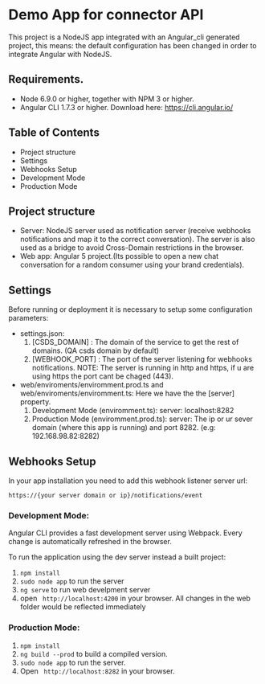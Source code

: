 # Demo App for connector API

This project is a NodeJS app integrated with an Angular_cli generated project, this means: the default configuration has been changed in order to integrate Angular with NodeJS.

## Requirements. 

- Node 6.9.0 or higher, together with NPM 3 or higher.
- Angular CLI 1.7.3 or higher. Download here: https://cli.angular.io/

## Table of Contents

* Project structure
* Settings
* Webhooks Setup
* Development Mode
* Production Mode

## Project structure

- Server: NodeJS server used as notification server (receive webhooks notifications and map it to the correct conversation).
The server is also used as a bridge to avoid Cross-Domain restrictions in the browser.
- Web app: Angular 5 project.(Its possible to open a new chat conversation for a random consumer using your brand credentials).

## Settings
Before running or deployment it is necessary to setup some configuration parameters:
- settings.json:
  1. [CSDS_DOMAIN] : The domain of the service to get the rest of domains. (QA csds domain by default)
  1. [WEBHOOK_PORT] : The port of the server listening for webhooks notifications. NOTE: The server is running in http and
  https, if u are using https the port cant be chaged (443).
- web/enviroments/enviromment.prod.ts and web/enviroments/enviromment.ts: 
Here we have the the [server] property.
  1. Development Mode (enviromment.ts): server: localhost:8282
  1. Production Mode (enviromment.prod.ts): server: The ip or ur sever domain (where this app is running) and port 8282. (e.g: 192.168.98.82:8282)
 
## Webhooks Setup 
In your app installation you need to add this webhook listener server url:<br/> 

``https://{your server domain or ip}/notifications/event``

### Development Mode:

Angular CLI provides a fast development server using Webpack. Every change is automatically refreshed in the browser.

To run the application using the dev server instead a built project:

1. ```npm install```
2. ```sudo node app``` to run the server
2. ```ng serve``` to run web develpment server
4. open ``` http://localhost:4200``` in your browser. All changes in the web folder would be reflected immediately

### Production Mode:

1. ```npm install```
2. ```ng build --prod```  to build a compiled version.
3. ``sudo node app`` to run the server.
4. Open ``` http://localhost:8282``` in your browser.
